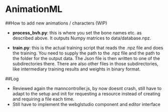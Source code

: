 # AnimationML

##How to add new animations / characters (WIP)
* **process_bvh.py**: this is where you set the bone names etc. as described above. It outputs Numpy matrices to data/database.npz.

* **train.py**: this is the actual training script that reads the .npz file and does the training. You need to supply the path to the .npz file and the path to the folder for the output data. The Json file is then written to one of the subdirectories there. There are also other files in those subdirectories, like intermediary training results and weights in binary format.

##Log
* Reviewed again the manncontroller.js, by now doesnt crash, still have to adapt to the setup and init for requesting a resource instead of creating and requiring a file each time.
* Still have to implement the webglstudio component and editor interface